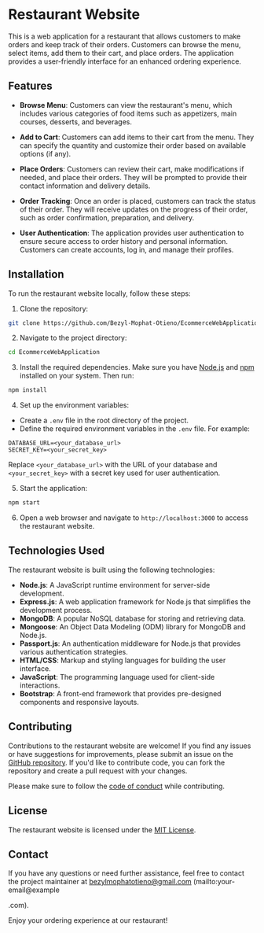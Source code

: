 # Restaurant Website

This is a web application for a restaurant that allows customers to make orders and keep track of their orders. Customers can browse the menu, select items, add them to their cart, and place orders. The application provides a user-friendly interface for an enhanced ordering experience.

## Features

- **Browse Menu**: Customers can view the restaurant's menu, which includes various categories of food items such as appetizers, main courses, desserts, and beverages.

- **Add to Cart**: Customers can add items to their cart from the menu. They can specify the quantity and customize their order based on available options (if any).

- **Place Orders**: Customers can review their cart, make modifications if needed, and place their orders. They will be prompted to provide their contact information and delivery details.

- **Order Tracking**: Once an order is placed, customers can track the status of their order. They will receive updates on the progress of their order, such as order confirmation, preparation, and delivery.

- **User Authentication**: The application provides user authentication to ensure secure access to order history and personal information. Customers can create accounts, log in, and manage their profiles.

## Installation

To run the restaurant website locally, follow these steps:

1. Clone the repository:

```bash
git clone https://github.com/Bezyl-Mophat-Otieno/EcommerceWebApplication.git
```

2. Navigate to the project directory:

```bash
cd EcommerceWebApplication
```

3. Install the required dependencies. Make sure you have [Node.js](https://nodejs.org) and [npm](https://www.npmjs.com/) installed on your system. Then run:

```bash
npm install
```

4. Set up the environment variables:

- Create a `.env` file in the root directory of the project.
- Define the required environment variables in the `.env` file. For example:

```plaintext
DATABASE_URL=<your_database_url>
SECRET_KEY=<your_secret_key>
```

Replace `<your_database_url>` with the URL of your database and `<your_secret_key>` with a secret key used for user authentication.

5. Start the application:

```bash
npm start
```

6. Open a web browser and navigate to `http://localhost:3000` to access the restaurant website.

## Technologies Used

The restaurant website is built using the following technologies:

- **Node.js**: A JavaScript runtime environment for server-side development.
- **Express.js**: A web application framework for Node.js that simplifies the development process.
- **MongoDB**: A popular NoSQL database for storing and retrieving data.
- **Mongoose**: An Object Data Modeling (ODM) library for MongoDB and Node.js.
- **Passport.js**: An authentication middleware for Node.js that provides various authentication strategies.
- **HTML/CSS**: Markup and styling languages for building the user interface.
- **JavaScript**: The programming language used for client-side interactions.
- **Bootstrap**: A front-end framework that provides pre-designed components and responsive layouts.

## Contributing

Contributions to the restaurant website are welcome! If you find any issues or have suggestions for improvements, please submit an issue on the [GitHub repository](https://github.com/Bezyl-Mophat-Otieno/EcommerceWebApplication/issues). If you'd like to contribute code, you can fork the repository and create a pull request with your changes.

Please make sure to follow the [code of conduct](CODE_OF_CONDUCT.md) while contributing.

## License

The restaurant website is licensed under the [MIT License](LICENSE).

## Contact

If you have any questions or need further assistance, feel free to contact the project maintainer at bezylmophatotieno@gmail.com (mailto:your-email@example

.com).

Enjoy your ordering experience at our restaurant!
